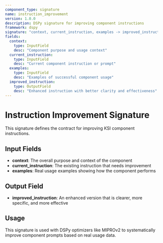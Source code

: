 ```yaml
---
component_type: signature
name: instruction_improvement
version: 1.0.0
description: DSPy signature for improving component instructions
framework: dspy
signature: "context, current_instruction, examples -> improved_instruction"
fields:
  context: 
    type: InputField
    desc: "Component purpose and usage context"
  current_instruction: 
    type: InputField
    desc: "Current component instruction or prompt"
  examples: 
    type: InputField
    desc: "Examples of successful component usage"
  improved_instruction: 
    type: OutputField
    desc: "Enhanced instruction with better clarity and effectiveness"
---
```


# Instruction Improvement Signature

This signature defines the contract for improving KSI component instructions.

## Input Fields
- **context**: The overall purpose and context of the component
- **current_instruction**: The existing instruction that needs improvement  
- **examples**: Real usage examples showing how the component performs

## Output Field
- **improved_instruction**: An enhanced version that is clearer, more specific, and more effective

## Usage
This signature is used with DSPy optimizers like MIPROv2 to systematically improve component prompts based on real usage data.